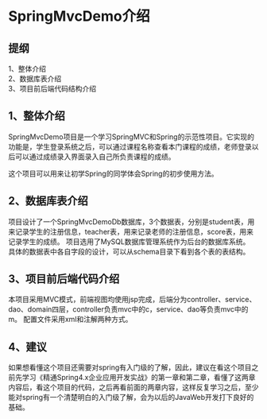# SpringMvcDemo介绍


## 提纲
1、整体介绍  
2、数据库表介绍  
3、项目前后端代码结构介绍  

## 1、整体介绍


SpringMvcDemo项目是一个学习SpringMVC和Spring的示范性项目。它实现的功能是，学生登录系统之后，可以通过课程名称查看本门课程的成绩，老师登录以后可以通过成绩录入界面录入自己所负责课程的成绩。

这个项目可以用来让初学Spring的同学体会Spring的初步使用方法。


2、数据库表介绍
----------------
项目设计了一个SpringMvcDemoDb数据库，3个数据表，分别是student表，用来记录学生的注册信息，teacher表，用来记录老师的注册信息，score表，用来记录学生的成绩。
项目选用了MySQL数据库管理系统作为后台的数据库系统。
具体的数据表中各自字段的设计，可以从schema目录下看到各个表的表结构。

3、项目前后端代码介绍
----------------------
本项目采用MVC模式，前端视图均使用jsp完成，后端分为controller、service、dao、domain四层，controller负责mvc中的c，service、dao等负责mvc中的m。
配置文件采用xml和注解两种方式。

4、建议
--------
如果想看懂这个项目还需要对spring有入门级的了解，因此，建议在看这个项目之前先学习《精通Spring4.x企业应用开发实战》的第一章和第二章，看懂了这两章内容后，看这个项目的代码，之后再看前面的两章内容，这样反复学习之后，至少能对spring有一个清楚明白的入门级了解，会为以后的JavaWeb开发打下良好的基础。
